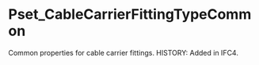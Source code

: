 # Pset_CableCarrierFittingTypeCommon

Common properties for cable carrier fittings. HISTORY: Added in IFC4.
